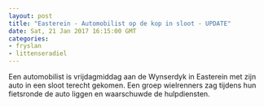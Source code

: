 ```yaml
---
layout: post
title: "Easterein - Automobilist op de kop in sloot - UPDATE"
date: Sat, 21 Jan 2017 16:15:00 GMT
categories: 
- fryslan 
- littenseradiel 
---
```


Een automobilist is vrijdagmiddag aan de Wynserdyk in Easterein met zijn auto in een sloot terecht gekomen. Een groep wielrenners zag tijdens hun fietsronde de auto liggen en waarschuwde de hulpdiensten.
